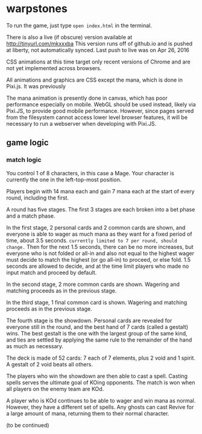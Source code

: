 # warpstones

To run the game, just type `open index.html` in the terminal.

There is also a live (if obscure) version available at http://tinyurl.com/mkxxxba
This version runs off of github.io and is pushed at liberty, not automatically synced.
Last push to live was on Apr 26, 2016

CSS animations at this time target only recent versions of Chrome and are not yet implemented across browsers.

All animations and graphics are CSS except the mana, which is done in Pixi.js. It was previously

The mana animation is presently done in canvas, which has poor performance especially on mobile. WebGL should be used instead, likely via Pixi.JS, to provide good mobile performance. However, since pages served from the filesystem cannot access lower level browser features, it will be necessary to run a webserver when developing with Pixi.JS.

## game logic

### match logic

You control 1 of 8 characters, in this case a Mage. Your character is currently the one in the left-top-most position.

Players begin with 14 mana each and gain 7 mana each at the start of every round, including the first.

A round has five stages. The first 3 stages are each broken into a bet phase and a match phase.

In the first stage, 2 personal cards and 2 common cards are shown, and everyone is able to wager as much mana as they want for a fixed period of time, about 3.5 seconds. `currently limited to 7 per round, should change.` Then for the next 1.5 seconds, there can be no more increases, but everyone who is not folded or all-in and also not equal to the highest wager must decide to match the highest (or go all-in) to proceed, or else fold. 1.5 seconds are allowed to decide, and at the time limit players who made no input match and proceed by default.

In the second stage, 2 more common cards are shown. Wagering and matching proceeds as in the previous stage.

In the third stage, 1 final common card is shown. Wagering and matching proceeds as in the previous stage.

The fourth stage is the showdown. Personal cards are revealed for everyone still in the round, and the best hand of 7 cards (called a gestalt) wins. The best gestalt is the one with the largest group of the same kind, and ties are settled by applying the same rule to the remainder of the hand as much as necessary.

The deck is made of 52 cards: 7 each of 7 elements, plus 2 void and 1 spirit. A gestalt of 2 void beats all others.

The players who win the showdown are then able to cast a spell. Casting spells serves the ultimate goal of KOing opponents. The match is won when all players on the enemy team are KOd.

A player who is KOd continues to be able to wager and win mana as normal. However, they have a different set of spells. Any ghosts can cast Revive for a large amount of mana, returning them to their normal character.

(to be continued)

